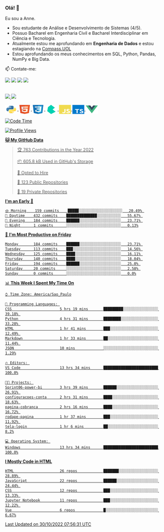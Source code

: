 ### Olá! 👋
Eu sou a Anne. 
- Sou estudante de Análise e Desenvolvimento de Sistemas (4/5).
- Possuo Bacharel em Engenharia Civil e Bacharel Interdisciplinar em Ciência e Tecnologia.
- Atualmente estou me aprofundando em **Engenharia de Dados** e estou estagiando na [Compass.UOL](https://compass.uol/pt/home/) 
- Estou aprofundando os meus conhecimentos em SQL, Python, Pandas, NumPy e Big Data.

📫 Contate-me: 

<div>
<a href="https://www.instagram.com/annekarolinefc/" target="_blank"><img src="https://img.shields.io/badge/-Instagram-%23E4405F?style=for-the-badge&logo=instagram&logoColor=white" target="_blank"></a> 
<a href = "mailto:annekarolinefc@gmail.com"><img src="https://img.shields.io/badge/-Gmail-%23333?style=for-the-badge&logo=gmail&logoColor=white" target="_blank"></a>
<a href="https://www.linkedin.com/in/devannekarolinefc/" target="_blank"><img src="https://img.shields.io/badge/-LinkedIn-%230077B5?style=for-the-badge&logo=linkedin&logoColor=white" target="_blank"></a> 
<a href="https://api.whatsapp.com/send?phone=5533991375118&text=Ol%C3%A1%20Anne!%20" target="_blank"><img src="https://img.shields.io/badge/WhatsApp-25D366?style=for-the-badge&logo=whatsapp&logoColor=white" target="_blank"></a>
</div>

</br>

</br>
<div>
  <a href="https://github.com/annekarolinefc">
  <img height="180em" src="https://github-readme-stats.vercel.app/api?username=annekarolinefc&show_icons=true&theme=dracula&include_all_commits=true&count_private=true"/>
  <img height="180em" src="https://github-readme-stats.vercel.app/api/top-langs/?username=annekarolinefc&layout=compact&langs_count=7&theme=dracula"/>
</div>
  
  <div style="display: inline_block"><br>  
  <img align="center" alt="Anne-Python" height="30" width="40" src="https://raw.githubusercontent.com/devicons/devicon/master/icons/python/python-original.svg">
  <img align="center" alt="Anne-HTML" height="30" width="40" src="https://raw.githubusercontent.com/devicons/devicon/master/icons/html5/html5-original.svg">
  <img align="center" alt="Anne-CSS" height="30" width="40"
 src="https://raw.githubusercontent.com/devicons/devicon/master/icons/css3/css3-original.svg">
  <img align="center" alt="Anne-Bulma" height="30" width="40"
 src="https://github.com/devicons/devicon/blob/master/icons/bulma/bulma-plain.svg">
  <img align="center" alt="Anne-Js" height="30" width="40" src="https://raw.githubusercontent.com/devicons/devicon/master/icons/javascript/javascript-plain.svg">
    <img align="center" alt="Anne-Ts" height="30" width="40" src="https://github.com/devicons/devicon/blob/master/icons/typescript/typescript-original.svg">
      <img align="center" alt="Anne-Vue" height="30" width="40" src="https://github.com/devicons/devicon/blob/master/icons/vuejs/vuejs-original.svg">
</div>
<!--
  <img align="center" alt="Anne-An" height="30" width="40" src="https://github.com/devicons/devicon/blob/master/icons/angularjs/angularjs-original.svg">

-->
</br>
</br>
</br>
<!--START_SECTION:waka-->
![Code Time](http://img.shields.io/badge/Code%20Time-15%20hrs%2054%20mins-blue)

![Profile Views](http://img.shields.io/badge/Profile%20Views-33-blue)

**🐱 My GitHub Data** 

> 🏆 763 Contributions in the Year 2022
 > 
> 📦 605.8 kB Used in GitHub's Storage 
 > 
> 💼 Opted to Hire
 > 
> 📜 123 Public Repositories 
 > 
> 🔑 19 Private Repositories  
 > 
**I'm an Early 🐤** 

```text
🌞 Morning    159 commits    █████░░░░░░░░░░░░░░░░░░░░   20.49% 
🌇 Daytime    432 commits    ██████████████░░░░░░░░░░░   55.67% 
🌃 Evening    184 commits    ██████░░░░░░░░░░░░░░░░░░░   23.71% 
🌙 Night      1 commits      ░░░░░░░░░░░░░░░░░░░░░░░░░   0.13%

```
📅 **I'm Most Productive on Friday** 

```text
Monday       184 commits    ██████░░░░░░░░░░░░░░░░░░░   23.71% 
Tuesday      113 commits    ███░░░░░░░░░░░░░░░░░░░░░░   14.56% 
Wednesday    125 commits    ████░░░░░░░░░░░░░░░░░░░░░   16.11% 
Thursday     140 commits    ████░░░░░░░░░░░░░░░░░░░░░   18.04% 
Friday       194 commits    ██████░░░░░░░░░░░░░░░░░░░   25.0% 
Saturday     20 commits     ░░░░░░░░░░░░░░░░░░░░░░░░░   2.58% 
Sunday       0 commits      ░░░░░░░░░░░░░░░░░░░░░░░░░   0.0%

```


📊 **This Week I Spent My Time On** 

```text
⌚︎ Time Zone: America/Sao_Paulo

💬 Programming Languages: 
CSS                      5 hrs 19 mins       █████████░░░░░░░░░░░░░░░░   39.18% 
Python                   4 hrs 31 mins       ████████░░░░░░░░░░░░░░░░░   33.28% 
HTML                     1 hr 41 mins        ███░░░░░░░░░░░░░░░░░░░░░░   12.49% 
Markdown                 1 hr 33 mins        ██░░░░░░░░░░░░░░░░░░░░░░░   11.44% 
JSON                     10 mins             ░░░░░░░░░░░░░░░░░░░░░░░░░   1.29%

🔥 Editors: 
VS Code                  13 hrs 34 mins      █████████████████████████   100.0%

🐱‍💻 Projects: 
Sprint06-power-bi        3 hrs 39 mins       ██████░░░░░░░░░░░░░░░░░░░   26.91% 
configuracoes-conta      2 hrs 31 mins       ████░░░░░░░░░░░░░░░░░░░░░   18.63% 
pagina-cobranca          2 hrs 16 mins       ████░░░░░░░░░░░░░░░░░░░░░   16.72% 
rodape-pagina            1 hr 37 mins        ███░░░░░░░░░░░░░░░░░░░░░░   11.92% 
tela-login               1 hr 6 mins         ██░░░░░░░░░░░░░░░░░░░░░░░   8.2%

💻 Operating System: 
Windows                  13 hrs 34 mins      █████████████████████████   100.0%

```

**I Mostly Code in HTML** 

```text
HTML                     26 repos            ███████░░░░░░░░░░░░░░░░░░   28.89% 
JavaScript               22 repos            ██████░░░░░░░░░░░░░░░░░░░   24.44% 
CSS                      12 repos            ███░░░░░░░░░░░░░░░░░░░░░░   13.33% 
Jupyter Notebook         11 repos            ███░░░░░░░░░░░░░░░░░░░░░░   12.22% 
Vue                      6 repos             █░░░░░░░░░░░░░░░░░░░░░░░░   6.67%

```



 Last Updated on 30/10/2022 07:56:31 UTC
<!--END_SECTION:waka-->
  
